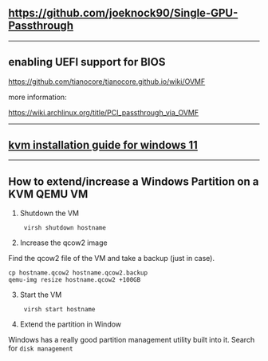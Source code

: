 ## https://github.com/joeknock90/Single-GPU-Passthrough
---
## enabling UEFI support for BIOS

https://github.com/tianocore/tianocore.github.io/wiki/OVMF

more information:

https://wiki.archlinux.org/title/PCI_passthrough_via_OVMF

---
## [kvm installation guide for windows 11](https://sysguides.com/install-a-windows-11-virtual-machine-on-kvm#0-1-configure-windows-11-virtual-hardware)
---
## How to extend/increase a Windows Partition on a KVM QEMU VM

1. Shutdown the VM

        virsh shutdown hostname

2. Increase the qcow2 image

Find the qcow2 file of the VM and take a backup (just in case).

    cp hostname.qcow2 hostname.qcow2.backup
    qemu-img resize hostname.qcow2 +100GB
    
3. Start the VM

        virsh start hostname

4. Extend the partition in Window

Windows has a really good partition management utility built into it. Search for `disk management`
